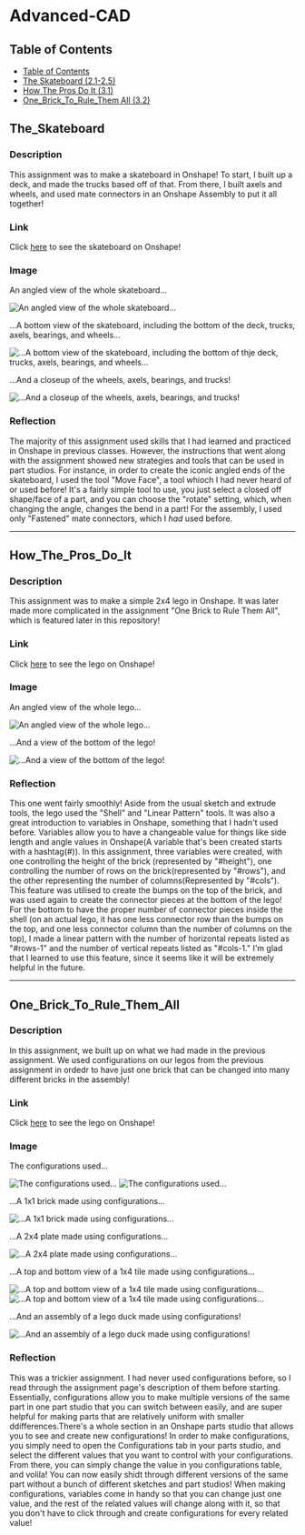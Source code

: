 # Advanced-CAD
## Table of Contents
* [Table of Contents](#TableOfContents)
* [The Skateboard (2.1-2.5)](#The_Skateboard)
* [How The Pros Do It (3.1)](#How_The_Pros_Do_It)
* [One_Brick_To_Rule_Them All (3.2)](#One_Brick_To_Rule_Them_All)


## The_Skateboard

### Description
This assignment was to make a skateboard in Onshape! To start, I built up a deck, and made the trucks based off of that. From there, I built axels and wheels, and used mate connectors in an Onshape Assembly to put it all together!

### Link
Click [here](https://cvilleschools.onshape.com/documents/dc727e7d4f763fb4b778dcc2/w/91cf60374b14f8a6e061744d/e/9bbcba9c45a38a7ad8e6b3bb?renderMode=0&uiState=617aa69b839168722a0125a6) to see the skateboard on Onshape!

### Image

An angled view of the whole skateboard...

![An angled view of the whole skateboard...](https://github.com/jmuss07/Advanced-CAD/blob/main/Images/Skateboard.PNG?raw=true)

...A bottom view of the skateboard, including the bottom of the deck, trucks, axels, bearings, and wheels...

![...A bottom view of the skateboard, including the bottom of thje deck, trucks, axels, bearings, and wheels...](https://github.com/jmuss07/Advanced-CAD/blob/main/Images/Skateboard%20Bottom.PNG?raw=true)

...And a closeup of the wheels, axels, bearings, and trucks!

![...And a closeup of the wheels, axels, bearings, and trucks!](https://github.com/jmuss07/Advanced-CAD/blob/main/Images/Skateboard%20Wheels,%20Axel,%20And%20Truck.PNG?raw=true)

### Reflection
The majority of this assignment used skills that I had learned and practiced in Onshape in previous classes. However, the instructions that went along with the assignment showed new strategies and tools that can be used in part studios. For instance, in order to create the iconic angled ends of the skateboard, I used the tool "Move Face", a tool whioch I had never heard of or used before! It's a fairly simple tool to use, you just select a closed off shape/face of a part, and you can choose the "rotate" setting, which, when changing the angle, changes the bend in a part! For the assembly, I used only "Fastened" mate connectors, which I *had* used before.


---

## How_The_Pros_Do_It

### Description
This assignment was to make a simple 2x4 lego in Onshape. It was later made more complicated in the assignment "One Brick to Rule Them All", which is featured later in this repository!


### Link

Click [here](https://cvilleschools.onshape.com/documents/45f87d107ff86c843782d028/w/50eb9685ba30fbbc0e011306/e/7fed8fa2b6a16d5736db4532?configuration=List_9RdGb24eCZXoTh%3DDefault%3BList_h3Pb3NfZcuv6LR%3DDefault%3BList_qRzzpIn7kjCGkC%3DYellow&renderMode=0&uiState=617aaebecde5a549b793b949) to see the lego on Onshape!

### Image
An angled view of the whole lego...

![An angled view of the whole lego...](https://github.com/jmuss07/Advanced-CAD/blob/main/Images/Lego.PNG?raw=true)

...And a view of the bottom of the lego!

![...And a view of the bottom of the lego!](https://github.com/jmuss07/Advanced-CAD/blob/main/Images/Lego%20Bottom.PNG?raw=true)


### Reflection 
This one went fairly smoothly! Aside from the usual sketch and extrude tools, the lego used the "Shell" and "Linear Pattern" tools. It was also a great introduction to variables in Onshape, something that I hadn't used before. Variables allow you to have a changeable value for things like side length and angle values in Onshape(A variable that's been created starts with a hashtag(#)). In this assignment, three variables were created, with one controlling the height of the brick (represented by "#height"), one controlling the number of rows on the brick(represented by "#rows"), and the other representing the number of columns(Represented by "#cols"). This feature was utilised to create the bumps on the top of the brick, and was used again to create the connector pieces at the bottom of the lego! For the bottom to have the proper number of connector pieces inside the shell (on an actual lego, it has one less connector row than the bumps on the top, and one less connector column than the number of columns on the top), I made a linear pattern with the number of horizontal repeats listed as "#rows-1" and the number of vertical repeats listed as "#cols-1." I'm glad that I learned to use this feature, since it seems like it will be extremely helpful in the future.

---

## One_Brick_To_Rule_Them_All

### Description
In this assignment, we built up on what we had made in the previous assignment. We used configurations on our legos from the previous assignment in ordedr to have just one brick that can be changed into many different bricks in the assembly!


### Link

Click [here](https://cvilleschools.onshape.com/documents/45f87d107ff86c843782d028/w/50eb9685ba30fbbc0e011306/e/7fed8fa2b6a16d5736db4532?configuration=List_9RdGb24eCZXoTh%3DDefault%3BList_h3Pb3NfZcuv6LR%3DDefault%3BList_qRzzpIn7kjCGkC%3DYellow&renderMode=0&uiState=617aaebecde5a549b793b949) to see the lego on Onshape!

### Image

The configurations used...

![The configurations used...](https://github.com/jmuss07/Advanced-CAD/blob/main/Images/Configurations1.PNG?raw=true)
![The configurations used...](https://github.com/jmuss07/Advanced-CAD/blob/main/Images/Configurations2.PNG?raw=true)

...A 1x1 brick made using configurations...

![...A 1x1 brick made using configurations...](https://github.com/jmuss07/Advanced-CAD/blob/main/Images/1x1%20Brick.PNG?raw=true)

...A 2x4 plate made using configurations...

![...A 2x4 plate made using configurations...](https://github.com/jmuss07/Advanced-CAD/blob/main/Images/2x4%20plate.PNG?raw=true)

...A top and bottom view of a 1x4 tile made using configurations...

![...A top and bottom view of a 1x4 tile made using configurations...](https://github.com/jmuss07/Advanced-CAD/blob/main/Images/1x4%20tile%20top.PNG?raw=true)
![...A top and bottom view of a 1x4 tile made using configurations...](https://github.com/jmuss07/Advanced-CAD/blob/main/Images/1x4%20tile%20bottom.PNG?raw=true)

...And an assembly of a lego duck made using configurations!

![...And an assembly of a lego duck made using configurations!](https://github.com/jmuss07/Advanced-CAD/blob/main/Images/Lego%20Duck.PNG?raw=true)


### Reflection
This was a trickier assignment. I had never used configurations before, so I read through the assignment page's description of them before starting. Essentially, configurations allow you to make multiple versions of the same part in one part studio that you can switch between easily, and are super helpful for making parts that are relatively uniform with smaller ddifferences.There's a whole section in an Onshape parts studio that allows you to see and create new configurations! In order to make configurations, you simply need to open the Configurations tab in your parts studio, and select the different values that you want to control with your configurations. From there, you can simply change the value in you configurations table, and volila! You can now easily shidt through different versions of the same part without a bunch of different sketches and part studios! When making configurations, variables come in handy so that you can change just one value, and the rest of the related values will change along with it, so that you don't have to click through and create configurations for every related value!

